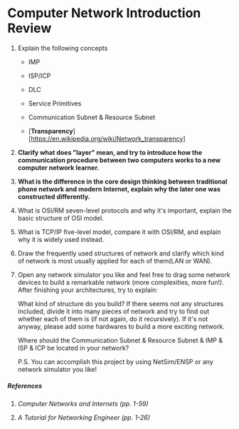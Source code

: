 # Computer Network Introduction Review

1. Explain the following concepts

	- IMP

	- ISP/ICP

	- DLC

	- Service Primitives

	- Communication Subnet & Resource Subnet

	- [**Transparency**][https://en.wikipedia.org/wiki/Network_transparency]

2. **Clarify what does "layer" mean, and try to introduce how the communication procedure between two computers works to a new computer network learner.**

3. **What is the difference in the core design thinking between traditional phone network and modern Internet, explain why the later one was constructed differently.**

4. What is OSI/RM seven-level protocols and why it's important, explain the basic structure of OSI model.

5. What is TCP/IP five-level model, compare it with OSI/RM, and explain why it is widely used instead.

6. Draw the frequently used structures of network and clarify which kind of network is most usually applied for each of them(LAN or WAN). 

7. Open any network simulator you like and feel free to drag some network devices to build a remarkable network (more complexities, more fun!). After finishing your architectures, try to explain:
	
	What kind of structure do you build? If there seems not any structures included, divide it into many pieces of network and try to find out whether each of them is (if not again, do it recursively). If it's not anyway, please add some hardwares to build a more exciting network.
	
	Where should the Communication Subnet & Resource Subnet & IMP & ISP & ICP be located in your network?

	P.S. You can accomplish this project by using NetSim/ENSP or any network simulator you like!
	
	







##### References

1. *Computer Networks and Internets (pp. 1-59)*

2. *A Tutorial for Networking Engineer (pp. 1-26)*


[^2]: Layer is one of the core abstract concepts in network structure, actually it's easy to comprehend this concept if one has already known about **encapsulation** in object-oriented tech or any idea about **API** in software engineering. Besides, it's significant to get an overview for one who just started to learn computer network, otherwise it's extremely easy to lose the direction during the following learning in each layer of the network (where am I, and which layer are you taking about?), so one must have the ability to introduce to someone else about it to make sure one getting true understanding.
[^3]: Why computer network is exciting, differs from any other kinds of network? Obviously the idea of package transfer makes everything different, and for the most important part, it makes a network can be designed **decentralized**. Why it's vital? Maybe Bitcoin can give a proper answer (or not?).
[^Author]: Revector
[^Create Time]: 2018.08.09

